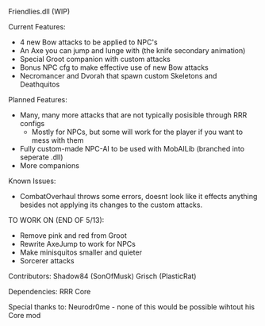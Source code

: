 Friendlies.dll (WIP)

Current Features:
- 4 new Bow attacks to be applied to NPC's
- An Axe you can jump and lunge with (the knife secondary animation)
- Special Groot companion with custom attacks
- Bonus NPC cfg to make effective use of new Bow attacks
- Necromancer and Dvorah that spawn custom Skeletons and Deathquitos

Planned Features:
- Many, many more attacks that are not typically posisible through RRR configs
  - Mostly for NPCs, but some will work for the player if you want to mess with them
- Fully custom-made NPC-AI to be used with MobAILib (branched into seperate .dll)
- More companions

Known Issues:
- CombatOverhaul throws some errors, doesnt look like it effects anything besides not applying its changes to the custom attacks.

TO WORK ON (END OF 5/13):
- Remove pink and red from Groot
- Rewrite AxeJump to work for NPCs
- Make minisquitos smaller and quieter
- Sorcerer attacks

Contributors:
Shadow84 (SonOfMusk)
Grisch (PlasticRat)

Dependencies:
RRR Core

Special thanks to:
Neurodr0me - none of this would be possible wihtout his Core mod
